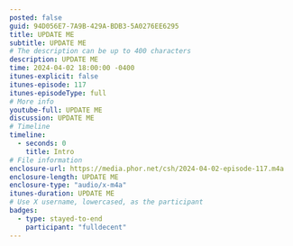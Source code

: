 ```yaml
---
posted: false
guid: 94D056E7-7A9B-429A-BDB3-5A0276EE6295
title: UPDATE ME
subtitle: UPDATE ME
# The description can be up to 400 characters
description: UPDATE ME
time: 2024-04-02 18:00:00 -0400
itunes-explicit: false
itunes-episode: 117
itunes-episodeType: full
# More info
youtube-full: UPDATE ME
discussion: UPDATE ME
# Timeline
timeline:
  - seconds: 0
    title: Intro
# File information
enclosure-url: https://media.phor.net/csh/2024-04-02-episode-117.m4a
enclosure-length: UPDATE ME
enclosure-type: "audio/x-m4a"
itunes-duration: UPDATE ME
# Use X username, lowercased, as the participant
badges:
  - type: stayed-to-end
    participant: "fulldecent"
---
```


<!--end of quick notes-->
